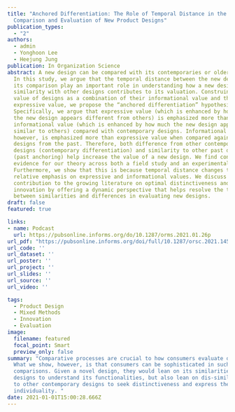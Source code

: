 ```yaml
---
title: "Anchored Differentiation: The Role of Temporal Distance in the
  Comparison and Evaluation of New Product Designs"
publication_types:
  - "2"
authors:
  - admin
  - Yonghoon Lee
  - Heejung Jung
publication: In Organization Science
abstract: A new design can be compared with its contemporaries or older designs.
  In this study, we argue that the temporal distance between the new design and
  its comparison play an important role in understanding how a new design’s
  similarity with other designs contributes to its valuation. Construing the
  value of designs as a combination of their informational value and their
  expressive value, we propose the “anchored differentiation” hypothesis.
  Specifically, we argue that expressive value (which is enhanced by how much
  the new design appears different from others) is emphasized more than
  informational value (which is enhanced by how much the new design appears
  similar to others) compared with contemporary designs. Informational value,
  however, is emphasized more than expressive value when compared against
  designs from the past. Therefore, both difference from other contemporary
  designs (contemporary differentiation) and similarity to other past designs
  (past anchoring) help increase the value of a new design. We find consistent
  evidence for our theory across both a field study and an experimental study.
  Furthermore, we show that this is because temporal distance changes the
  relative emphasis on expressive and informational values. We discuss our
  contribution to the growing literature on optimal distinctiveness and design
  innovation by offering a dynamic perspective that helps resolve the tension
  between similarities and differences in evaluating new designs.
draft: false
featured: true

links:
- name: Podcast
  url: https://pubsonline.informs.org/do/10.1287/orms.2021.01.26p
url_pdf: "https://pubsonline.informs.org/doi/full/10.1287/orsc.2021.1454"
url_code: ''
url_dataset: ''
url_poster: ''
url_project: ''
url_slides: ''
url_source: ''
url_video: ''

tags:
  - Product Design
  - Mixed Methods
  - Innovation
  - Evaluation
image:
  filename: featured
  focal_point: Smart
  preview_only: false
summary: "Comparative processes are crucial to how consumers evaluate design.
  What we show, however, is that consumers can be sophisticated in such
  comparisons. Given a novel design, they would lean on its similarities to past
  designs to understand its functionalities, but also lean on dis-similarities
  to other contemporary designs to seek distinctiveness and express their
  individuality. "
date: 2021-01-01T15:00:28.666Z
---
```

